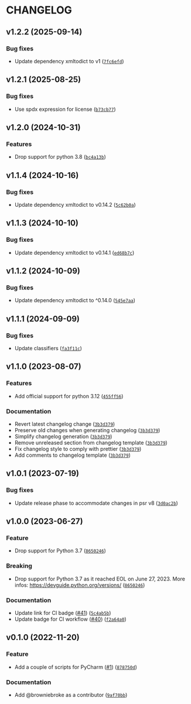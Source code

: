 # CHANGELOG

## v1.2.2 (2025-09-14)

### Bug fixes

- Update dependency xmltodict to v1 ([`7fc6efd`](https://github.com/browniebroke/browniebroke-utils/commit/7fc6efdde3194a8887e22c60c2e97eaf4154afc9))

## v1.2.1 (2025-08-25)

### Bug fixes

- Use spdx expression for license ([`b73cb77`](https://github.com/browniebroke/browniebroke-utils/commit/b73cb77de6ad1b39d032fd670fb6c8105d321618))

## v1.2.0 (2024-10-31)

### Features

- Drop support for python 3.8 ([`bc4a13b`](https://github.com/browniebroke/browniebroke-utils/commit/bc4a13b4e50c7e12c1b14b312f2e7fdb59459a1b))

## v1.1.4 (2024-10-16)

### Bug fixes

- Update dependency xmltodict to v0.14.2 ([`5c62b0a`](https://github.com/browniebroke/browniebroke-utils/commit/5c62b0afd510b9048852557e54526591fbbb7b74))

## v1.1.3 (2024-10-10)

### Bug fixes

- Update dependency xmltodict to v0.14.1 ([`ed68b7c`](https://github.com/browniebroke/browniebroke-utils/commit/ed68b7c53cd64aacd29fbff37424b39b79eb900c))

## v1.1.2 (2024-10-09)

### Bug fixes

- Update dependency xmltodict to ^0.14.0 ([`545e7aa`](https://github.com/browniebroke/browniebroke-utils/commit/545e7aaddcfd7d7cfe089ca28aee67a35156890b))

## v1.1.1 (2024-09-09)

### Bug fixes

- Update classifiers ([`fa3f11c`](https://github.com/browniebroke/browniebroke-utils/commit/fa3f11ca1fc5077ba70e985a4e6df420a1d7309d))

## v1.1.0 (2023-08-07)

### Features

- Add official support for python 3.12 ([`455ff56`](https://github.com/browniebroke/browniebroke-utils/commit/455ff56795086a27093ed4c78cb585cfdafeea35))

### Documentation

- Revert latest changelog change ([`3b3d379`](https://github.com/browniebroke/browniebroke-utils/commit/3b3d379718b4074c1d0feb4f2442b503e07cf145))
- Preserve old changes when generating changelog ([`3b3d379`](https://github.com/browniebroke/browniebroke-utils/commit/3b3d379718b4074c1d0feb4f2442b503e07cf145))
- Simplify changelog generation ([`3b3d379`](https://github.com/browniebroke/browniebroke-utils/commit/3b3d379718b4074c1d0feb4f2442b503e07cf145))
- Remove unreleased section from changelog template ([`3b3d379`](https://github.com/browniebroke/browniebroke-utils/commit/3b3d379718b4074c1d0feb4f2442b503e07cf145))
- Fix changelog style to comply with prettier ([`3b3d379`](https://github.com/browniebroke/browniebroke-utils/commit/3b3d379718b4074c1d0feb4f2442b503e07cf145))
- Add comments to changelog template ([`3b3d379`](https://github.com/browniebroke/browniebroke-utils/commit/3b3d379718b4074c1d0feb4f2442b503e07cf145))

## v1.0.1 (2023-07-19)

### Bug fixes

- Update release phase to accommodate changes in psr v8 ([`3d0ac2b`](https://github.com/browniebroke/browniebroke-utils/commit/3d0ac2bf28aeb6842f3ecdc2b02e9e10c1ecdf1c))

## v1.0.0 (2023-06-27)

### Feature

- Drop support for Python 3.7 ([`8650246`](https://github.com/browniebroke/browniebroke-utils/commit/8650246ec425376ff8609d49ce73e5de47b8b56e))

### Breaking

- Drop support for Python 3.7 as it reached EOL on June 27, 2023. More infos: https://devguide.python.org/versions/ ([`8650246`](https://github.com/browniebroke/browniebroke-utils/commit/8650246ec425376ff8609d49ce73e5de47b8b56e))

### Documentation

- Update link for CI badge ([#41](https://github.com/browniebroke/browniebroke-utils/issues/41)) ([`5c4ab5b`](https://github.com/browniebroke/browniebroke-utils/commit/5c4ab5b15ff8916ac68c48d36a4444fdafa93390))
- Update badge for CI workflow ([#40](https://github.com/browniebroke/browniebroke-utils/issues/40)) ([`f2a64a0`](https://github.com/browniebroke/browniebroke-utils/commit/f2a64a04b8a439a6667c5ce7608b0c2bb4678303))

## v0.1.0 (2022-11-20)

### Feature

- Add a couple of scripts for PyCharm ([#1](https://github.com/browniebroke/browniebroke-utils/issues/1)) ([`878750d`](https://github.com/browniebroke/browniebroke-utils/commit/878750d41c4823516ff38841b5b3a6a5a9c1e667))

### Documentation

- Add @browniebroke as a contributor ([`9af70bb`](https://github.com/browniebroke/browniebroke-utils/commit/9af70bb982d4fd070adc6f463cc314edff21f632))
